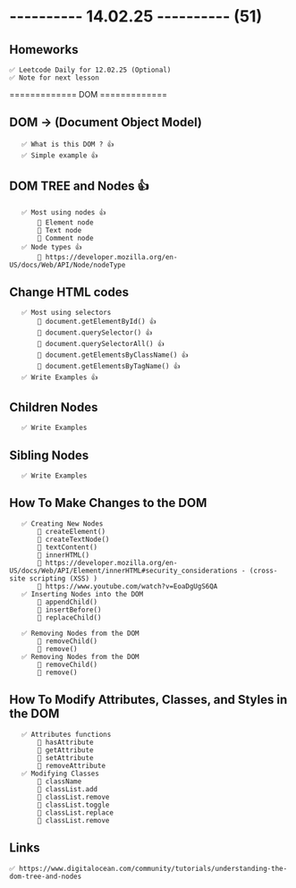 # ---------- 14.02.25 ---------- (51)

## Homeworks

    ✅ Leetcode Daily for 12.02.25 (Optional)
    ✅ Note for next lesson

============= DOM =============

## DOM -> (Document Object Model)

       ✅ What is this DOM ? 👍
       ✅ Simple example 👍

## DOM TREE and Nodes 👍

       ✅ Most using nodes 👍
           🔷 Element node
           🔷 Text node
           🔷 Comment node
       ✅ Node types 👍
           🔷 https://developer.mozilla.org/en-US/docs/Web/API/Node/nodeType

## Change HTML codes

       ✅ Most using selectors
           🔷 document.getElementById() 👍
           🔷 document.querySelector() 👍
           🔷 document.querySelectorAll() 👍
           🔷 document.getElementsByClassName() 👍
           🔷 document.getElementsByTagName() 👍
       ✅ Write Examples 👍

## Children Nodes

       ✅ Write Examples

## Sibling Nodes

       ✅ Write Examples

## How To Make Changes to the DOM

       ✅ Creating New Nodes
           🔷 createElement()
           🔷 createTextNode()
           🔷 textContent()
           🔷 innerHTML()
           🔷 https://developer.mozilla.org/en-US/docs/Web/API/Element/innerHTML#security_considerations - (cross-site scripting (XSS) )
           🔷 https://www.youtube.com/watch?v=EoaDgUgS6QA
       ✅ Inserting Nodes into the DOM
           🔷 appendChild()
           🔷 insertBefore()
           🔷 replaceChild()

       ✅ Removing Nodes from the DOM
           🔷 removeChild()
           🔷 remove()
       ✅ Removing Nodes from the DOM
           🔷 removeChild()
           🔷 remove()

## How To Modify Attributes, Classes, and Styles in the DOM

       ✅ Attributes functions
           🔷 hasAttribute
           🔷 getAttribute
           🔷 setAttribute
           🔷 removeAttribute
       ✅ Modifying Classes
           🔷 className
           🔷 classList.add
           🔷 classList.remove
           🔷 classList.toggle
           🔷 classList.replace
           🔷 classList.remove

## Links

    ✅ https://www.digitalocean.com/community/tutorials/understanding-the-dom-tree-and-nodes
